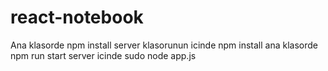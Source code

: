 # react-notebook
Ana klasorde
npm install 
server klasorunun icinde 
npm install
ana klasorde 
npm run start
server icinde
sudo node app.js
